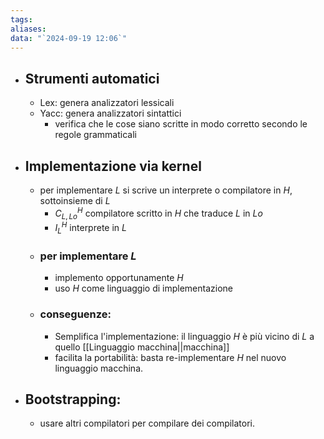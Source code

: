 ```yaml
---
tags:
aliases:
data: "`2024-09-19 12:06`"
---
```

- ## Strumenti automatici
	- Lex: genera analizzatori lessicali
	- Yacc: genera analizzatori sintattici
		- verifica che le cose siano scritte in modo corretto secondo le regole grammaticali
- ## Implementazione via kernel
	- per implementare $L$ si scrive un interprete o compilatore in $H$, sottoinsieme di $L$
		- $C^{H}_{L,Lo}$ compilatore scritto in $H$ che traduce $L$ in $Lo$
		- $I^{H}_{L}$ interprete in $L$
	- ### per implementare $L$
		- implemento opportunamente $H$
		- uso $H$ come linguaggio di implementazione
	- ### conseguenze:
		- Semplifica l'implementazione: il linguaggio $H$ è più vicino di $L$ a quello [[Linguaggio macchina||macchina]] 
		- facilita la portabilità: basta re-implementare $H$ nel nuovo linguaggio macchina. 
- ## Bootstrapping:
	- usare altri compilatori per compilare dei compilatori.